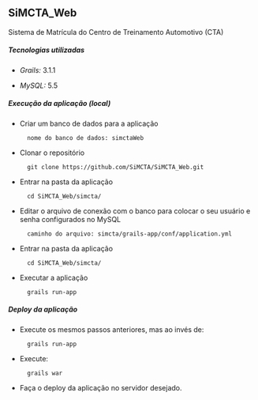 ## SiMCTA_Web

Sistema de Matrícula do Centro de Treinamento Automotivo (CTA)

##### Tecnologias utilizadas

* _Grails:_ 3.1.1

* _MySQL:_ 5.5

##### Execução da aplicação (local)

* Criar um banco de dados para a aplicação 

        nome do banco de dados: simctaWeb

* Clonar o repositório

        git clone https://github.com/SiMCTA/SiMCTA_Web.git

* Entrar na pasta da aplicação
		
		cd SiMCTA_Web/simcta/
 
* Editar o arquivo de conexão com o banco para colocar o seu usuário e senha configurados no MySQL
		
		caminho do arquivo: simcta/grails-app/conf/application.yml

* Entrar na pasta da aplicação
		
		cd SiMCTA_Web/simcta/

* Executar a aplicação
		
		grails run-app


##### Deploy da aplicação

* Execute os mesmos passos anteriores, mas ao invés de:
	
		grails run-app

* Execute:

		grails war
	
* Faça o deploy da aplicação no servidor desejado.

	
